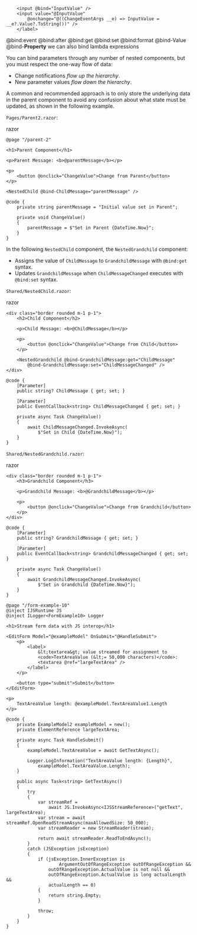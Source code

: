 ```razor
    <input @bind="InputValue" />
    <input value="@InputValue"
        @onchange="@((ChangeEventArgs __e) => InputValue = __e?.Value?.ToString())" />
    </label>
```
@bind:event
@bind:after
@bind:get
@bind:set
@bind:format
@bind-Value
@bind-**Property**
we can also bind lambda expressions

You can bind parameters through any number of nested components, but you must respect the one-way flow of data:

- Change notifications _flow up the hierarchy_.
- New parameter values _flow down the hierarchy_.

A common and recommended approach is to only store the underlying data in the parent component to avoid any confusion about what state must be updated, as shown in the following example.

`Pages/Parent2.razor`:

razor

```
@page "/parent-2"

<h1>Parent Component</h1>

<p>Parent Message: <b>@parentMessage</b></p>

<p>
    <button @onclick="ChangeValue">Change from Parent</button>
</p>

<NestedChild @bind-ChildMessage="parentMessage" />

@code {
    private string parentMessage = "Initial value set in Parent";

    private void ChangeValue()
    {
        parentMessage = $"Set in Parent {DateTime.Now}";
    }
}
```

In the following `NestedChild` component, the `NestedGrandchild` component:

- Assigns the value of `ChildMessage` to `GrandchildMessage` with `@bind:get` syntax.
- Updates `GrandchildMessage` when `ChildMessageChanged` executes with `@bind:set` syntax.

`Shared/NestedChild.razor`:

razor

```
<div class="border rounded m-1 p-1">
    <h2>Child Component</h2>

    <p>Child Message: <b>@ChildMessage</b></p>

    <p>
        <button @onclick="ChangeValue">Change from Child</button>
    </p>

    <NestedGrandchild @bind-GrandchildMessage:get="ChildMessage" 
        @bind-GrandchildMessage:set="ChildMessageChanged" />
</div>

@code {
    [Parameter]
    public string? ChildMessage { get; set; }

    [Parameter]
    public EventCallback<string> ChildMessageChanged { get; set; }

    private async Task ChangeValue()
    {
        await ChildMessageChanged.InvokeAsync(
            $"Set in Child {DateTime.Now}");
    }
}
```

`Shared/NestedGrandchild.razor`:

razor

```
<div class="border rounded m-1 p-1">
    <h3>Grandchild Component</h3>

    <p>Grandchild Message: <b>@GrandchildMessage</b></p>

    <p>
        <button @onclick="ChangeValue">Change from Grandchild</button>
    </p>
</div>

@code {
    [Parameter]
    public string? GrandchildMessage { get; set; }

    [Parameter]
    public EventCallback<string> GrandchildMessageChanged { get; set; }

    private async Task ChangeValue()
    {
        await GrandchildMessageChanged.InvokeAsync(
            $"Set in Grandchild {DateTime.Now}");
    }
}
```

```razor
@page "/form-example-10"
@inject IJSRuntime JS
@inject ILogger<FormExample10> Logger

<h1>Stream form data with JS interop</h1>

<EditForm Model="@exampleModel" OnSubmit="@HandleSubmit">
    <p>
        <label>
            &lt;textarea&gt; value streamed for assignment to 
            <code>TextAreaValue (&lt;= 50,000 characters)</code>:
            <textarea @ref="largeTextArea" />
        </label>
    </p>

    <button type="submit">Submit</button>
</EditForm>

<p>
    TextAreaValue length: @exampleModel.TextAreaValue1.Length
</p>

@code {
    private ExampleModel2 exampleModel = new();
    private ElementReference largeTextArea;

    private async Task HandleSubmit()
    {
        exampleModel.TextAreaValue = await GetTextAsync();

        Logger.LogInformation("TextAreaValue length: {Length}", 
            exampleModel.TextAreaValue.Length);
    }

    public async Task<string> GetTextAsync()
    {
        try
        {
            var streamRef = 
                await JS.InvokeAsync<IJSStreamReference>("getText", largeTextArea);
            var stream = await streamRef.OpenReadStreamAsync(maxAllowedSize: 50_000);
            var streamReader = new StreamReader(stream);

            return await streamReader.ReadToEndAsync();
        }
        catch (JSException jsException)
        {
            if (jsException.InnerException is 
                    ArgumentOutOfRangeException outOfRangeException &&
                outOfRangeException.ActualValue is not null &&
                outOfRangeException.ActualValue is long actualLength &&
                actualLength == 0)
            {
                return string.Empty;
            }

            throw;
        }
    }
}

```